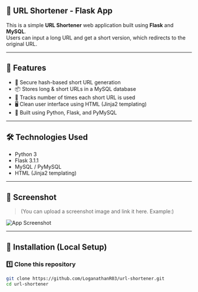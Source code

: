 ## 🔗 URL Shortener - Flask App

This is a simple **URL Shortener** web application built using **Flask** and **MySQL**.  
Users can input a long URL and get a short version, which redirects to the original URL.

---

## 🚀 Features

- 🔐 Secure hash-based short URL generation
- 📦 Stores long & short URLs in a MySQL database
- 🔁 Tracks number of times each short URL is used
- 🖥️ Clean user interface using HTML (Jinja2 templating)
- 🔧 Built using Python, Flask, and PyMySQL

---

## 🛠️ Technologies Used

- Python 3
- Flask 3.1.1
- MySQL / PyMySQL
- HTML (Jinja2 templating)

---

## 📸 Screenshot

> (You can upload a screenshot image and link it here. Example:)

![App Screenshot](screenshot.png)

---

## 🧪 Installation (Local Setup)

### 1️⃣ Clone this repository
```bash
git clone https://github.com/LoganathanR03/url-shortener.git
cd url-shortener

